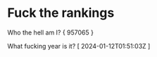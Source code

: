 # Fuck the rankings

Who the hell am I?
{ 957065 }

What fucking year is it?
[ 2024-01-12T01:51:03Z ]
